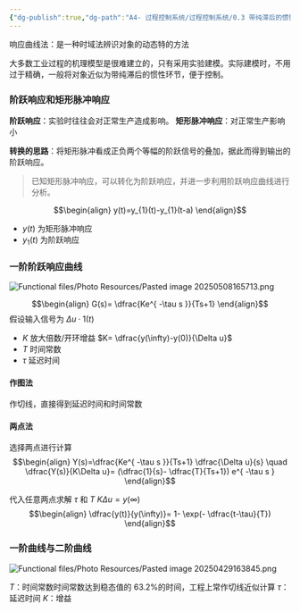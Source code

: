```yaml
---
{"dg-publish":true,"dg-path":"A4- 过程控制系统/过程控制系统/0.3 带纯滞后的惯性环节.md","permalink":"/A4- 过程控制系统/过程控制系统/0.3 带纯滞后的惯性环节/","dgPassFrontmatter":true,"noteIcon":"","created":"2025-03-19T11:14:30.000+08:00","updated":"2025-08-03T10:59:29.689+08:00"}
---
```



响应曲线法：是一种时域法辨识对象的动态特的方法

大多数工业过程的机理模型是很难建立的，只有采用实验建模。实际建模时，不用过于精确，一般将对象近似为带纯滞后的惯性环节，便于控制。

### 阶跃响应和矩形脉冲响应
**阶跃响应**：实验时往往会对正常生产造成影响。
**矩形脉冲响应**：对正常生产影响小

**转换的思路**：将矩形脉冲看成正负两个等幅的阶跃信号的叠加，据此而得到输出的阶跃响应。
> 已知矩形脉冲响应，可以转化为阶跃响应，并进一步利用阶跃响应曲线进行分析。

$$\begin{align}
y(t)=y_{1}(t)-y_{1}(t-a)
\end{align}$$
-  $y(t)$ 为矩形脉冲响应
-  $y_{1}(t)$ 为阶跃响应


### 一阶阶跃响应曲线
![Functional files/Photo Resources/Pasted image 20250508165713.png](/img/user/Functional%20files/Photo%20Resources/Pasted%20image%2020250508165713.png)


$$\begin{align}
G(s)= \dfrac{Ke^{ -\tau s }}{Ts+1}
\end{align}$$
假设输入信号为 $\Delta u\cdot 1(t)$
- $K$ 放大倍数/开环增益  $K= \dfrac{y(\infty)-y(0)}{\Delta u}$
- $T$ 时间常数
- $\tau$ 延迟时间

#### 作图法
作切线，直接得到延迟时间和时间常数
#### 两点法
选择两点进行计算
$$\begin{align}
Y(s)=\dfrac{Ke^{ -\tau s }}{Ts+1} \dfrac{\Delta u}{s} \quad \dfrac{Y(s)}{K\Delta u}= (\dfrac{1}{s}- \dfrac{T}{Ts+1}) e^{ -\tau s }
\end{align}$$


代入任意两点求解 $\tau$ 和 $T$
$K\Delta u=y(\infty)$
$$\begin{align}
\dfrac{y(t)}{y(\infty)}= 1- \exp(- \dfrac{t-\tau}{T})
\end{align}$$

### 一阶曲线与二阶曲线
![Functional files/Photo Resources/Pasted image 20250429163845.png](/img/user/Functional%20files/Photo%20Resources/Pasted%20image%2020250429163845.png)


$T$：时间常数时间常数达到稳态值的 63.2%的时间，工程上常作切线近似计算
$\tau$：延迟时间
$K$：增益


